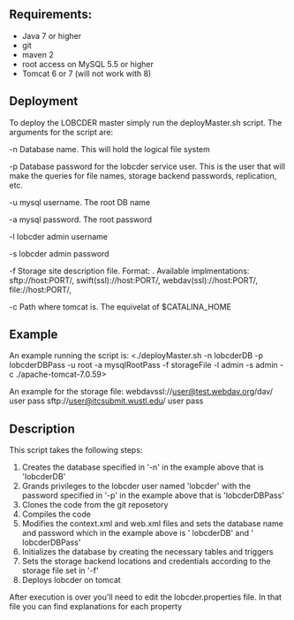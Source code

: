 ## Requirements:
  * Java 7 or higher
  * git 
  * maven 2
  * root access on MySQL 5.5 or higher
  * Tomcat 6 or 7 (will not work with 8)

## Deployment
To deploy the LOBCDER master simply run the deployMaster.sh script. The arguments for the script are:

   -n	Database name. This will hold the logical file system
   
   -p	Database password for the lobcder service user. This is the user that will make the queries for file names, storage backend passwords, replication, etc.
   
   -u	mysql username. The root DB name 
   
   -a	mysql password. The root password 
   
   -l	lobcder admin username
   
   -s	lobcder admin password
   
   -f   Storage site description file. Format: <URI> <USERNAME> <PASSWORD> . 
	Available implmentations: sftp://host:PORT/, swift(ssl)://host:PORT/, webdav(ssl)://host:PORT/, file://host:PORT/, 
	
   -c	Path where tomcat is. The equivelat of $CATALINA_HOME 

## Example
An example running the script is: 
<./deployMaster.sh -n lobcderDB -p lobcderDBPass -u root -a mysqlRootPass -f storageFile -l admin -s admin -c ./apache-tomcat-7.0.59>

An example for the storage file:
webdavssl://user@test.webdav.org/dav/ user pass
sftp://user@itcsubmit.wustl.edu/ user pass

## Description
This script takes the following steps:
1. Creates the database specified in '-n' in the example  above that is  'lobcderDB'
2. Grands privileges to the lobcder user  named 'lobcder' with the password  specified in '-p' in the example  above that is  'lobcderDBPass'
3. Clones the code from the git reposetory 
4. Compiles the code 
5. Modifies the context.xml and web.xml files and sets the database name and password which in the example above is ' lobcderDB' and ' lobcderDBPass' 
6. Initializes the database by creating the necessary tables and triggers
7. Sets the storage backend locations and credentials according to the storage file set in '-f' 
8. Deploys lobcder on tomcat 

After execution is over you'll need to edit the lobcder.properties file. In that file you can find explanations for each property 
